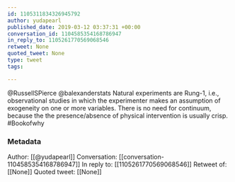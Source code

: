 ```yaml
---
id: 1105311834326945792
author: yudapearl
published_date: 2019-03-12 03:37:31 +00:00
conversation_id: 1104585354168786947
in_reply_to: 1105261770569068546
retweet: None
quoted_tweet: None
type: tweet
tags:

---
```


@RussellSPierce @balexanderstats Natural experiments are Rung-1,  i.e., observational studies in which the experimenter makes an assumption of exogeneity on one or more variables. There is no need for continuum, because the the presence/absence of physical intervention is usually crisp.
#Bookofwhy

### Metadata

Author: [[@yudapearl]]
Conversation: [[conversation-1104585354168786947]]
In reply to: [[1105261770569068546]]
Retweet of: [[None]]
Quoted tweet: [[None]]
